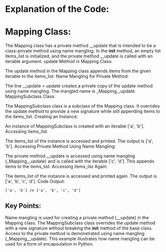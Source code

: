 # Explanation of the Code:

# Mapping Class:

The Mapping class has a private method __update that is intended to be a class-private method using name mangling.
In the __init__ method, an empty list items_list is initialized, and the private method __update is called with an iterable argument.
update Method in Mapping Class:

The update method in the Mapping class appends items from the given iterable to the items_list.
Name Mangling for Private Method:

The line __update = update creates a private copy of the update method using name mangling. The mangled name is _Mapping__update.
MappingSubclass Class:

The MappingSubclass class is a subclass of the Mapping class.
It overrides the update method to provide a new signature while still appending items to the items_list.
Creating an Instance:

An instance of MappingSubclass is created with an iterable ['a', 'b'].
Accessing items_list:

The items_list of the instance is accessed and printed. The output is ['a', 'b'].
Accessing Private Method Using Name Mangling:

The private method __update is accessed using name mangling (_Mapping__update) and is called with the iterable ['c', 'd']. This appends items to the items_list.
Accessing items_list Again:

The items_list of the instance is accessed and printed again. The output is ['a', 'b', 'c', 'd'].
Code Output:

`['a', 'b'] /n
['a', 'b', 'c', 'd']`

## Key Points:

Name mangling is used for creating a private method (__update) in the Mapping class.
The MappingSubclass class overrides the update method with a new signature without breaking the __init__ method of the base class.
Access to the private method is demonstrated using name mangling (_Mapping__update).
This example illustrates how name mangling can be used for a form of encapsulation in Python.



